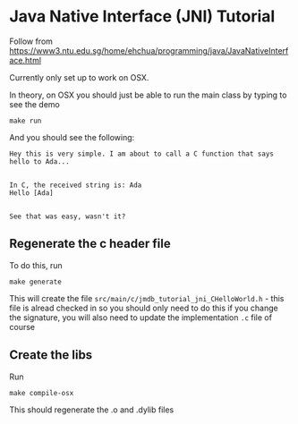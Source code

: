 # Java Native Interface (JNI) Tutorial

Follow from https://www3.ntu.edu.sg/home/ehchua/programming/java/JavaNativeInterface.html

Currently only set up to work on OSX.

In theory, on OSX you should just be able to run the main class by typing to see the demo

```
make run
```

And you should see the following:

```
Hey this is very simple. I am about to call a C function that says hello to Ada...


In C, the received string is: Ada
Hello [Ada]


See that was easy, wasn't it?
```

## Regenerate the c header file

To do this, run

```
make generate
```

This will create the file `src/main/c/jmdb_tutorial_jni_CHelloWorld.h` - this file is alread checked in so you should only need
to do this if you change the signature, you will also need to update the implementation `.c` file of course

## Create the libs

Run

```
make compile-osx
```

This should regenerate the .o and .dylib files